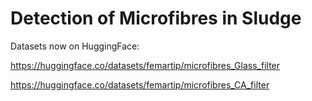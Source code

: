 #  Detection of Microfibres in Sludge

Datasets now on HuggingFace:

https://huggingface.co/datasets/femartip/microfibres_Glass_filter

https://huggingface.co/datasets/femartip/microfibres_CA_filter
